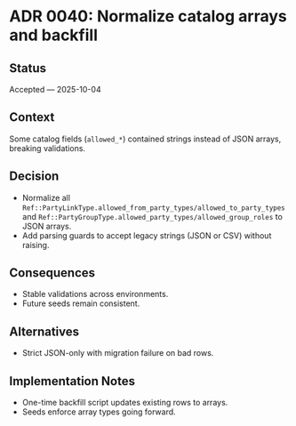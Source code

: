 # ADR 0040: Normalize catalog arrays and backfill

## Status
Accepted — 2025-10-04

## Context
Some catalog fields (`allowed_*`) contained strings instead of JSON arrays, breaking validations.

## Decision
- Normalize all `Ref::PartyLinkType.allowed_from_party_types/allowed_to_party_types`
  and `Ref::PartyGroupType.allowed_party_types/allowed_group_roles` to JSON arrays.
- Add parsing guards to accept legacy strings (JSON or CSV) without raising.

## Consequences
- Stable validations across environments.
- Future seeds remain consistent.

## Alternatives
- Strict JSON-only with migration failure on bad rows.

## Implementation Notes
- One-time backfill script updates existing rows to arrays.
- Seeds enforce array types going forward.
